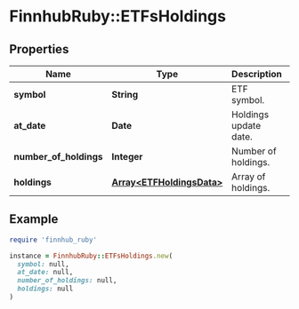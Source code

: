# FinnhubRuby::ETFsHoldings

## Properties

| Name | Type | Description | Notes |
| ---- | ---- | ----------- | ----- |
| **symbol** | **String** | ETF symbol. | [optional] |
| **at_date** | **Date** | Holdings update date. | [optional] |
| **number_of_holdings** | **Integer** | Number of holdings. | [optional] |
| **holdings** | [**Array&lt;ETFHoldingsData&gt;**](ETFHoldingsData.md) | Array of holdings. | [optional] |

## Example

```ruby
require 'finnhub_ruby'

instance = FinnhubRuby::ETFsHoldings.new(
  symbol: null,
  at_date: null,
  number_of_holdings: null,
  holdings: null
)
```

